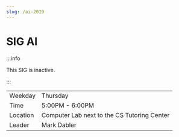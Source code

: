 ```yaml
---
slug: /ai-2019
---
```


# SIG AI

:::info

This SIG is inactive.

:::

|          |                                             |
| -------- | ------------------------------------------- |
| Weekday  | Thursday                                    |
| Time     | 5:00PM - 6:00PM                             |
| Location | Computer Lab next to the CS Tutoring Center |
| Leader   | Mark Dabler                                 |
